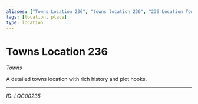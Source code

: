 ```yaml
---
aliases: ["Towns Location 236", "towns location 236", "236 Location Towns"]
tags: [location, place]
type: location
---
```


# Towns Location 236

*Towns*

A detailed towns location with rich history and plot hooks.

---
*ID: LOC00235*